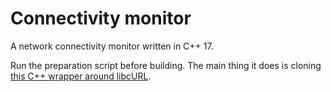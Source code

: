 # Connectivity monitor

A network connectivity monitor written in C++ 17.

Run the preparation script before building. The main thing it does is cloning [this C++ wrapper around libcURL](https://github.com/jpbarrette/curlpp).

